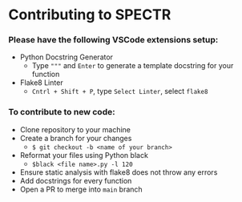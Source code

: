 # Contributing to SPECTR

### Please have the following VSCode extensions setup:
- Python Docstring Generator
    - Type `"""` and `Enter` to generate a template docstring for your function
- Flake8 Linter
    - `Cntrl + Shift + P`, type `Select Linter`, select `flake8`


### To contribute to new code:
- Clone repository to your machine
- Create a branch for your changes
    - `$ git checkout -b <name of your branch>`
- Reformat your files using Python black
    - `$black <file name>.py -l 120`
- Ensure static analysis with flake8 does not throw any errors
- Add docstrings for every function
- Open a PR to merge into `main` branch
